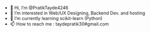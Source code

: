 - 👋 Hi, I’m @PratikTayde4246
- 👀 I’m interested in Web/UX Designing, Backend Dev. and hosting
- 🌱 I’m currently learning scikit-learn (Python)
- 📫 How to reach me : taydepratik30#gmail.com

<!---
PratikTayde4246/PratikTayde4246 is a ✨ special ✨ repository because its `README.md` (this file) appears on your GitHub profile.
You can click the Preview link to take a look at your changes.
--->
